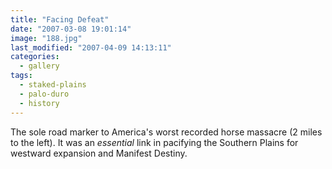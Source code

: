 ```yaml
---
title: "Facing Defeat"
date: "2007-03-08 19:01:14"
image: "188.jpg"
last_modified: "2007-04-09 14:13:11"
categories:
  - gallery
tags:
  - staked-plains
  - palo-duro
  - history  
---
```


The sole road marker to America's worst recorded horse massacre (2 miles to the left). It was an _essential_ link in pacifying the Southern Plains for westward expansion and Manifest Destiny.
